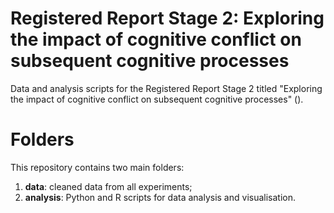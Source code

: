 # Registered Report Stage 2: Exploring the impact of cognitive conflict on subsequent cognitive processes
Data and analysis scripts for the Registered Report Stage 2 titled "Exploring the impact of cognitive conflict on subsequent cognitive processes" ().

# Folders
This repository contains two main folders:
1. **data**: cleaned data from all experiments;
2. **analysis**: Python and R scripts for data analysis and visualisation.

